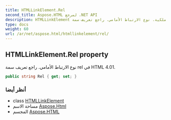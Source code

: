 ```yaml
---
title: HTMLLinkElement.Rel
second_title: Aspose.HTML لمرجع .NET API
description: HTMLLinkElement ملكية. نوع الارتباط الأمامي. راجع تعريف سمة rel في HTML 4.01.
type: docs
weight: 60
url: /ar/net/aspose.html/htmllinkelement/rel/
---
```

## HTMLLinkElement.Rel property

نوع الارتباط الأمامي. راجع تعريف سمة rel في HTML 4.01.

```csharp
public string Rel { get; set; }
```

### أنظر أيضا

* class [HTMLLinkElement](../)
* مساحة الاسم [Aspose.Html](../../htmllinkelement/)
* المجسم [Aspose.HTML](../../../)


